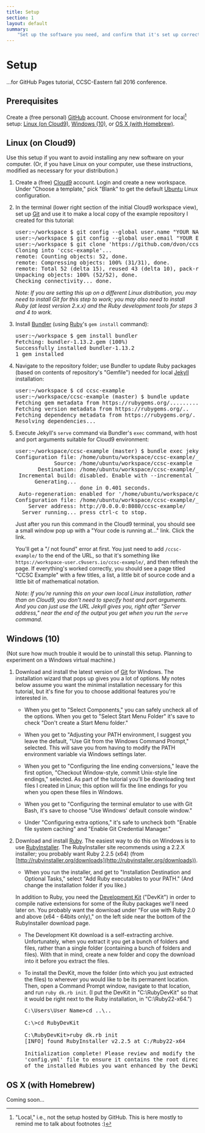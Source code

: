 ```yaml
---
title: Setup
section: 1
layout: default
summary:
    "Set up the software you need, and confirm that it's set up correctly."
---
```


# Setup

...for GitHub Pages tutorial, CCSC-Eastern fall 2016 conference.

## Prerequisites

Create a (free personal) [GitHub](https://github.com/) account.
Choose environment for local[^local] setup:  [Linux (on Cloud9)](#linux-on-cloud9),
[Windows (10)](#windows-10), or [OS X (with Homebrew)](#os-x-with-homebrew).

[^local]: "Local," i.e., not the setup hosted by GitHub.  This is
    here mostly to remind me to talk about footnotes :)

## Linux (on Cloud9)

Use this setup if you want to avoid installing any new software on
your computer.  (Or, if you have Linux on your computer, use these
instructions, modified as necessary for your distribution.)

1.  Create a (free) [Cloud9](https://c9.i0/) account.  Login and create
    a new workspace.  Under "Choose a template,"
    pick "Blank" to get the default [Ubuntu](https://www.ubuntu.com)
    Linux configuration.

3.  In the terminal (lower right section of the initial Cloud9 workspace
    view), set up [Git](https://git-scm.com) and use it to
    make a local copy of the example repository I created for
    this tutorial:

    <pre>
    <span class="muted">user:~/workspace $</span> git config --global user.name "YOUR NAME"
    <span class="muted">user:~/workspace $</span> git config --global user.email "YOUR EMAIL ADDRESS"
    <span class="muted">user:~/workspace $</span> git clone 'https://github.com/dvon/ccsc-example'
    <span class="muted">Cloning into 'ccsc-example'...
    remote: Counting objects: 52, done.
    remote: Compressing objects: 100% (31/31), done.
    remote: Total 52 (delta 15), reused 43 (delta 10), pack-reused 0
    Unpacking objects: 100% (52/52), done.
    Checking connectivity... done.</span>
    </pre>
    
    *Note: If you are setting this up on a different Linux distribution,
    you may need to install Git for this step to work; you may also need
    to install Ruby (at least version 2.x.x) and the Ruby development
    tools for steps 3 and 4 to work.*

4.  Install [Bundler](http://bundler.io/) (using
    [Ruby](https://www.ruby-lang.org/)'s `gem install` command):

    <pre>
    <span class="muted">user:~/workspace $</span> gem install bundler
    <span class="muted">Fetching: bundler-1.13.2.gem (100%)
    Successfully installed bundler-1.13.2
    1 gem installed</span>
    </pre>

5.  Navigate to the repository folder; use Bundler to update Ruby
    packages (based on contents of repository's "Gemfile") needed
    for local [Jekyll](https://jekyllrb.com) installation:

    <pre>
    <span class="muted">user:~/workspace $</span> cd ccsc-example
    <span class="muted">user:~/workspace/ccsc-example (master) $</span> bundle update
    <span class="muted">Fetching gem metadata from https://rubygems.org/...........
    Fetching version metadata from https://rubygems.org/..
    Fetching dependency metadata from https://rubygems.org/.
    Resolving dependencies...</span>
    </pre>

6.  Execute Jekyll's `serve` command via Bundler's `exec` command,
    with host and port arguments suitable for Cloud9 environment:
    
    <pre>
    <span class="muted">user:~/workspace/ccsc-example (master) $</span> bundle exec jekyll serve -H 0.0.0.0 -P 8080
    <span class="muted">Configuration file: /home/ubuntu/workspace/ccsc-example/_config.yml
                Source: /home/ubuntu/workspace/ccsc-example
           Destination: /home/ubuntu/workspace/ccsc-example/_site
     Incremental build: disabled. Enable with --incremental
          Generating... 
                        done in 0.401 seconds.
     Auto-regeneration: enabled for '/home/ubuntu/workspace/ccsc-example'
    Configuration file: /home/ubuntu/workspace/ccsc-example/_config.yml
        Server address: http://0.0.0.0:8080/ccsc-example/
      Server running... press ctrl-c to stop.</span></pre>

    Just after you run this command in the Cloud9 terminal, you should see
    a small window pop up with a "Your code is running at..." link.  Click
    the link.

    You'll get a "/ not found" error at first.   You just need
    to add `/ccsc-example/` to the end of the URL, so that it's something like
    `https://workspace-user.c9users.io/ccsc-example/`, and then refresh
    the page.  If everything's worked correctly, you should see a page
    titled "CCSC Example" with a few titles, a list, a little bit of source
    code and a little bit of mathematical notation.

    *Note: If you're running this on your own local Linux installation,
    rather than on Cloud9, you don't need to specify host and port
    arguments.  And you can just use the URL Jekyll gives you, right
    after "Server address," near the end of the output you get when
    you run the `serve` command.*

## Windows (10)

(Not sure how much trouble it would be to uninstall this setup.  Planning
to experiment on a Windows virtual machine.)

1.  Download and install the latest version of [Git](https://git-scm.com)
    for Windows.  The installation wizard that pops up gives you a lot of
    options.  My notes below assume you want the minimal installation
    necessary for this tutorial,
    but it's fine for you to choose additional features you're interested
    in.
    
    -   When you get to "Select Components,"
        you can safely uncheck all of the options.  When you get to "Select
        Start Menu Folder" it's save to check "Don't create a Start Menu
        folder."

    -   When you get to "Adjusting your PATH environment, I suggest
        you leave the default, "Use Git from the Windows Command Prompt,"
        selected.  This will save you from having to modify the
        PATH environment variable via Windows settings later.
    
    -   When you get to "Configuring the line ending conversions," leave
        the first option, "Checkout Window-style, commit Unix-style line
        endings," selected.  As part of the tutorial you'll be
        downloading text files I created in Linux; this option will
        fix the line endings for you when you open these files in
        Windows.
    
    -   When you get to "Configuring the terminal emulator to use with
        Git Bash, it's save to choose "Use Windows' default console
        window."    
    
    -   Under "Configuring extra options," it's safe to uncheck both
        "Enable file system caching" and "Enable Git Credential Manager."

2.  Download and install [Ruby](https://www.ruby-lang.org/en/).  The
    easiest way to do this on Windows is to use
    [RubyInstaller](http://rubyinstaller.org).  The RubyInstaller
    site recommends using a 2.2.X installer; you probably want
    Ruby 2.2.5 (x64) (from
    [http://rubyinstaller.org/downloads](http://rubyinstaller.org/downloads)).
    
    -   When you run the installer, and get to "Installation
        Destination and Optional Tasks," select "Add Ruby executables
        to your PATH."  (And change the installation folder if you
        like.)
    
    In addition to Ruby, you need the
    [Development Kit](https://github.com/oneclick/rubyinstaller/wiki/Development-Kit) ("DevKit")
    in order to compile
    native extensions for some of the Ruby packages we'll need later
    on.  You probably want the download under "For use with Ruby
    2.0 and above (x64 - 64bits only)," on the left side near the
    bottom of the RubyInstaller download page.

    -   The Development Kit download is a self-extracting archive.
        Unfortunately, when you extract it you get a bunch of
        folders and files, rather than a single folder (containing
        a bunch of folders and files).  With that in mind, create
        a new folder and copy the download into it before you
        extract the files.
    
    -   To install the DevKit, move the folder (into which you just
        extracted the files) to wherever you would like to be its
        permanent location.  Then, open a Command Prompt window,
        navigate to that location, and run `ruby dk.rb init`.  (I
        put the DevKit in "C:\RubyDevKit" so that it would be
        right next to the Ruby installation, in "C:\Ruby22-x64.")
        
        <pre>
        <span class="muted">C:\Users\User Name></span>cd ..\..
        
        <span class="muted">C:\></span>cd RubyDevKit
        
        <span class="muted">C:\RubyDevKit></span>ruby dk.rb init
        <span class="muted">[INFO] found RubyInstaller v2.2.5 at C:/Ruby22-x64
        
        Initialization complete! Please review and modify the auto-generated
        'config.yml' file to ensure it contains the root directories to all
        of the installed Rubies you want enhanced by the DevKit.</span>
        </pre>

## OS X (with Homebrew)

Coming soon...
